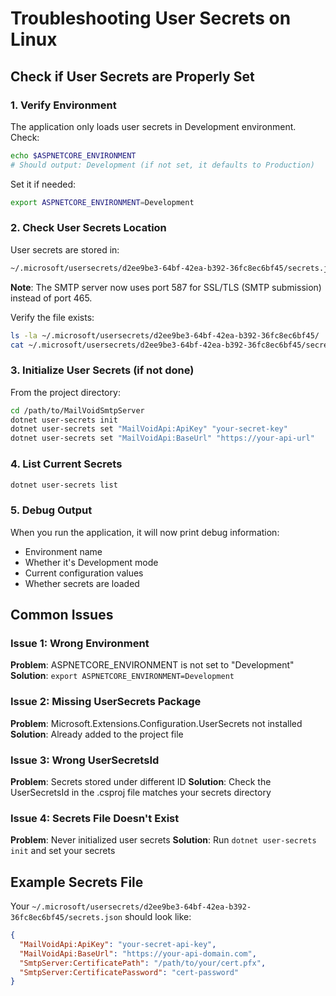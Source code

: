 # Troubleshooting User Secrets on Linux

## Check if User Secrets are Properly Set

### 1. Verify Environment
The application only loads user secrets in Development environment. Check:
```bash
echo $ASPNETCORE_ENVIRONMENT
# Should output: Development (if not set, it defaults to Production)
```

Set it if needed:
```bash
export ASPNETCORE_ENVIRONMENT=Development
```

### 2. Check User Secrets Location
User secrets are stored in:
```bash
~/.microsoft/usersecrets/d2ee9be3-64bf-42ea-b392-36fc8ec6bf45/secrets.json
```

**Note**: The SMTP server now uses port 587 for SSL/TLS (SMTP submission) instead of port 465.

Verify the file exists:
```bash
ls -la ~/.microsoft/usersecrets/d2ee9be3-64bf-42ea-b392-36fc8ec6bf45/
cat ~/.microsoft/usersecrets/d2ee9be3-64bf-42ea-b392-36fc8ec6bf45/secrets.json
```

### 3. Initialize User Secrets (if not done)
From the project directory:
```bash
cd /path/to/MailVoidSmtpServer
dotnet user-secrets init
dotnet user-secrets set "MailVoidApi:ApiKey" "your-secret-key"
dotnet user-secrets set "MailVoidApi:BaseUrl" "https://your-api-url"
```

### 4. List Current Secrets
```bash
dotnet user-secrets list
```

### 5. Debug Output
When you run the application, it will now print debug information:
- Environment name
- Whether it's Development mode
- Current configuration values
- Whether secrets are loaded

## Common Issues

### Issue 1: Wrong Environment
**Problem**: ASPNETCORE_ENVIRONMENT is not set to "Development"
**Solution**: `export ASPNETCORE_ENVIRONMENT=Development`

### Issue 2: Missing UserSecrets Package
**Problem**: Microsoft.Extensions.Configuration.UserSecrets not installed
**Solution**: Already added to the project file

### Issue 3: Wrong UserSecretsId
**Problem**: Secrets stored under different ID
**Solution**: Check the UserSecretsId in the .csproj file matches your secrets directory

### Issue 4: Secrets File Doesn't Exist
**Problem**: Never initialized user secrets
**Solution**: Run `dotnet user-secrets init` and set your secrets

## Example Secrets File
Your `~/.microsoft/usersecrets/d2ee9be3-64bf-42ea-b392-36fc8ec6bf45/secrets.json` should look like:
```json
{
  "MailVoidApi:ApiKey": "your-secret-api-key",
  "MailVoidApi:BaseUrl": "https://your-api-domain.com",
  "SmtpServer:CertificatePath": "/path/to/your/cert.pfx",
  "SmtpServer:CertificatePassword": "cert-password"
}
```